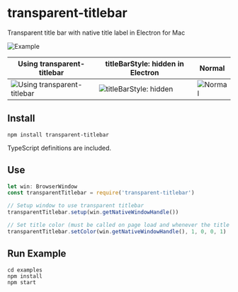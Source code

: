 # transparent-titlebar

Transparent title bar with native title label in Electron for Mac

![Example](images/example.gif)

|Using transparent-titlebar|titleBarStyle: hidden in Electron|Normal|
|-|-|-|
| ![Using transparent-titlebar](images/transparent.png) | ![titleBarStyle: hidden](images/titlebarstyle-hidden.png) | ![Normal](images/normal.png) |

## Install

```
npm install transparent-titlebar
```

TypeScript definitions are included.

## Use

```js
let win: BrowserWindow
const transparentTitlebar = require('transparent-titlebar')

// Setup window to use transparent titlebar
transparentTitlebar.setup(win.getNativeWindowHandle())

// Set title color (must be called on page load and whenever the title has changed)
transparentTitlebar.setColor(win.getNativeWindowHandle(), 1, 0, 0, 1)
```

## Run Example

```
cd examples
npm install
npm start
```